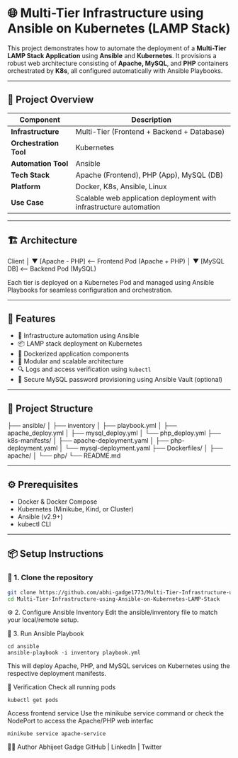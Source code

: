# 🌐 Multi-Tier Infrastructure using Ansible on Kubernetes (LAMP Stack)

This project demonstrates how to automate the deployment of a **Multi-Tier LAMP Stack Application** using **Ansible** and **Kubernetes**. It provisions a robust web architecture consisting of **Apache, MySQL**, and **PHP** containers orchestrated by **K8s**, all configured automatically with Ansible Playbooks.

---

## 📌 Project Overview

| Component | Description |
|----------|-------------|
| **Infrastructure** | Multi-Tier (Frontend + Backend + Database) |
| **Orchestration Tool** | Kubernetes |
| **Automation Tool** | Ansible |
| **Tech Stack** | Apache (Frontend), PHP (App), MySQL (DB) |
| **Platform** | Docker, K8s, Ansible, Linux |
| **Use Case** | Scalable web application deployment with infrastructure automation |

---

## 🏗️ Architecture
Client
│
▼
[Apache - PHP] <-- Frontend Pod (Apache + PHP)
│
▼
[MySQL DB] <-- Backend Pod (MySQL)


Each tier is deployed on a Kubernetes Pod and managed using Ansible Playbooks for seamless configuration and orchestration.

---

## 🚀 Features

- 🔄 Infrastructure automation using Ansible
- 📦 LAMP stack deployment on Kubernetes
- 🐳 Dockerized application components
- 🧩 Modular and scalable architecture
- 🔍 Logs and access verification using `kubectl`
- 🔐 Secure MySQL password provisioning using Ansible Vault (optional)

---

## 📂 Project Structure
├── ansible/
│ ├── inventory
│ ├── playbook.yml
│ ├── apache_deploy.yml
│ ├── mysql_deploy.yml
│ └── php_deploy.yml
├── k8s-manifests/
│ ├── apache-deployment.yaml
│ ├── php-deployment.yaml
│ └── mysql-deployment.yaml
├── Dockerfiles/
│ ├── apache/
│ └── php/
└── README.md


---

## ⚙️ Prerequisites

- Docker & Docker Compose
- Kubernetes (Minikube, Kind, or Cluster)
- Ansible (v2.9+)
- kubectl CLI

---

## 📦 Setup Instructions

### 🔧 1. Clone the repository

```bash
git clone https://github.com/abhi-gadge1773/Multi-Tier-Infrastructure-using-Ansible-on-Kubernetes-LAMP-Stack.git
cd Multi-Tier-Infrastructure-using-Ansible-on-Kubernetes-LAMP-Stack
```


⚙️ 2. Configure Ansible Inventory
Edit the ansible/inventory file to match your local/remote setup.

🚀 3. Run Ansible Playbook
```
cd ansible
ansible-playbook -i inventory playbook.yml
```
This will deploy Apache, PHP, and MySQL services on Kubernetes using the respective deployment manifests.

🧪 Verification
Check all running pods
```
kubectl get pods
```

Access frontend service
Use the minikube service command or check the NodePort to access the Apache/PHP web interfac
```
minikube service apache-service

```
🙋‍♂️ Author
Abhijeet Gadge
GitHub | LinkedIn | Twitter
